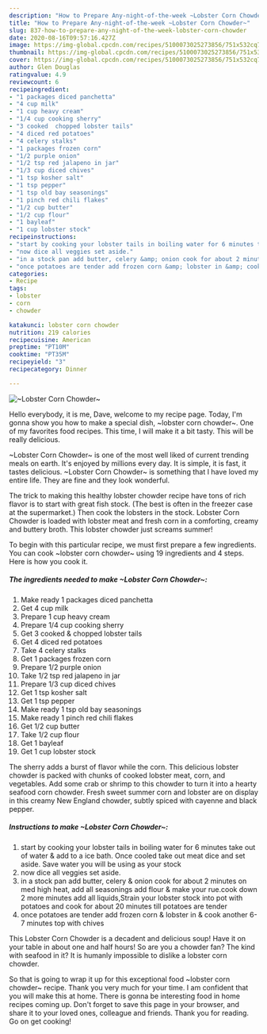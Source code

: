 ```yaml
---
description: "How to Prepare Any-night-of-the-week ~Lobster Corn Chowder~"
title: "How to Prepare Any-night-of-the-week ~Lobster Corn Chowder~"
slug: 837-how-to-prepare-any-night-of-the-week-lobster-corn-chowder
date: 2020-08-16T09:57:16.427Z
image: https://img-global.cpcdn.com/recipes/5100073025273856/751x532cq70/lobster-corn-chowder-recipe-main-photo.jpg
thumbnail: https://img-global.cpcdn.com/recipes/5100073025273856/751x532cq70/lobster-corn-chowder-recipe-main-photo.jpg
cover: https://img-global.cpcdn.com/recipes/5100073025273856/751x532cq70/lobster-corn-chowder-recipe-main-photo.jpg
author: Glen Douglas
ratingvalue: 4.9
reviewcount: 6
recipeingredient:
- "1 packages diced panchetta"
- "4 cup milk"
- "1 cup heavy cream"
- "1/4 cup cooking sherry"
- "3 cooked  chopped lobster tails"
- "4 diced red potatoes"
- "4 celery stalks"
- "1 packages frozen corn"
- "1/2 purple onion"
- "1/2 tsp red jalapeno in jar"
- "1/3 cup diced chives"
- "1 tsp kosher salt"
- "1 tsp pepper"
- "1 tsp old bay seasonings"
- "1 pinch red chili flakes"
- "1/2 cup butter"
- "1/2 cup flour"
- "1 bayleaf"
- "1 cup lobster stock"
recipeinstructions:
- "start by cooking your lobster tails in boiling water for 6 minutes take out of water &amp; add to a ice bath. Once cooled take out meat dice and set aside. Save water you will be using as your stock"
- "now dice all veggies set aside."
- "in a stock pan add butter, celery &amp; onion cook for about 2 minutes on med high heat, add all seasonings add flour &amp;  make your rue.cook down 2 more minutes add all liquids,Strain your lobster stock into pot with potatoes and cook for about 20 minutes till potatoes are tender"
- "once potatoes are tender add frozen corn &amp; lobster in &amp; cook another 6-7 minutes top with chives"
categories:
- Recipe
tags:
- lobster
- corn
- chowder

katakunci: lobster corn chowder 
nutrition: 219 calories
recipecuisine: American
preptime: "PT10M"
cooktime: "PT35M"
recipeyield: "3"
recipecategory: Dinner

---
```



![~Lobster Corn Chowder~](https://img-global.cpcdn.com/recipes/5100073025273856/751x532cq70/lobster-corn-chowder-recipe-main-photo.jpg)

Hello everybody, it is me, Dave, welcome to my recipe page. Today, I'm gonna show you how to make a special dish, ~lobster corn chowder~. One of my favorites food recipes. This time, I will make it a bit tasty. This will be really delicious.

~Lobster Corn Chowder~ is one of the most well liked of current trending meals on earth. It's enjoyed by millions every day. It is simple, it is fast, it tastes delicious. ~Lobster Corn Chowder~ is something that I have loved my entire life. They are fine and they look wonderful.

The trick to making this healthy lobster chowder recipe have tons of rich flavor is to start with great fish stock. (The best is often in the freezer case at the supermarket.) Then cook the lobsters in the stock. Lobster Corn Chowder is loaded with lobster meat and fresh corn in a comforting, creamy and buttery broth. This lobster chowder just screams summer!


To begin with this particular recipe, we must first prepare a few ingredients. You can cook ~lobster corn chowder~ using 19 ingredients and 4 steps. Here is how you cook it.

<!--inarticleads1-->

##### The ingredients needed to make ~Lobster Corn Chowder~:

1. Make ready 1 packages diced panchetta
1. Get 4 cup milk
1. Prepare 1 cup heavy cream
1. Prepare 1/4 cup cooking sherry
1. Get 3 cooked &amp; chopped lobster tails
1. Get 4 diced red potatoes
1. Take 4 celery stalks
1. Get 1 packages frozen corn
1. Prepare 1/2 purple onion
1. Take 1/2 tsp red jalapeno in jar
1. Prepare 1/3 cup diced chives
1. Get 1 tsp kosher salt
1. Get 1 tsp pepper
1. Make ready 1 tsp old bay seasonings
1. Make ready 1 pinch red chili flakes
1. Get 1/2 cup butter
1. Take 1/2 cup flour
1. Get 1 bayleaf
1. Get 1 cup lobster stock


The sherry adds a burst of flavor while the corn. This delicious lobster chowder is packed with chunks of cooked lobster meat, corn, and vegetables. Add some crab or shrimp to this chowder to turn it into a hearty seafood corn chowder. Fresh sweet summer corn and lobster are on display in this creamy New England chowder, subtly spiced with cayenne and black pepper. 

<!--inarticleads2-->

##### Instructions to make ~Lobster Corn Chowder~:

1. start by cooking your lobster tails in boiling water for 6 minutes take out of water &amp; add to a ice bath. Once cooled take out meat dice and set aside. Save water you will be using as your stock
1. now dice all veggies set aside.
1. in a stock pan add butter, celery &amp; onion cook for about 2 minutes on med high heat, add all seasonings add flour &amp;  make your rue.cook down 2 more minutes add all liquids,Strain your lobster stock into pot with potatoes and cook for about 20 minutes till potatoes are tender
1. once potatoes are tender add frozen corn &amp; lobster in &amp; cook another 6-7 minutes top with chives


This Lobster Corn Chowder is a decadent and delicious soup! Have it on your table in about one and half hours! So are you a chowder fan? The kind with seafood in it? It is humanly impossible to dislike a lobster corn chowder. 

So that is going to wrap it up for this exceptional food ~lobster corn chowder~ recipe. Thank you very much for your time. I am confident that you will make this at home. There is gonna be interesting food in home recipes coming up. Don't forget to save this page in your browser, and share it to your loved ones, colleague and friends. Thank you for reading. Go on get cooking!
